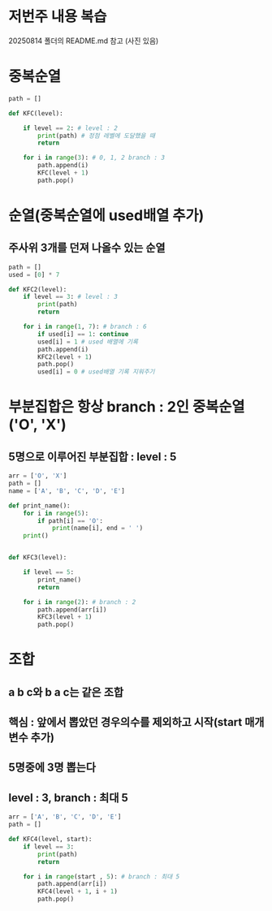 # 저번주 내용 복습

20250814 폴더의 README.md 참고 (사진 있음)

# 중복순열

```python
path = []

def KFC(level):

    if level == 2: # level : 2
        print(path) # 정점 레벨에 도달했을 때
        return

    for i in range(3): # 0, 1, 2 branch : 3
        path.append(i)
        KFC(level + 1)
        path.pop()
```

# 순열(중복순열에 used배열 추가)

## 주사위 3개를 던져 나올수 있는 순열

```python
path = []
used = [0] * 7

def KFC2(level):
    if level == 3: # level : 3
        print(path)
        return

    for i in range(1, 7): # branch : 6
        if used[i] == 1: continue
        used[i] = 1 # used 배열에 기록
        path.append(i)
        KFC2(level + 1)
        path.pop()
        used[i] = 0 # used배열 기록 지워주기
```

# 부분집합은 항상 branch : 2인 중복순열 ('O', 'X')

## 5명으로 이루어진 부분집합 : level : 5

```python
arr = ['O', 'X']
path = []
name = ['A', 'B', 'C', 'D', 'E']

def print_name():
    for i in range(5):
        if path[i] == 'O':
            print(name[i], end = ' ')
    print()


def KFC3(level):

    if level == 5:
        print_name()
        return

    for i in range(2): # branch : 2
        path.append(arr[i])
        KFC3(level + 1)
        path.pop()
```

# 조합

## a b c와 b a c는 같은 조합

## 핵심 : 앞에서 뽑았던 경우의수를 제외하고 시작(start 매개변수 추가)

## 5명중에 3명 뽑는다

## level : 3, branch : 최대 5

```python
arr = ['A', 'B', 'C', 'D', 'E']
path = []

def KFC4(level, start):
    if level == 3:
        print(path)
        return

    for i in range(start , 5): # branch : 최대 5
        path.append(arr[i])
        KFC4(level + 1, i + 1)
        path.pop()
```
